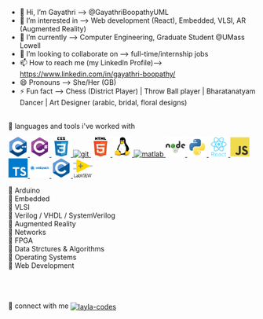 - 👋 Hi, I’m Gayathri --> @GayathriBoopathyUML
- 👀 I’m interested in --> Web development (React), Embedded, VLSI, AR (Augmented Reality) 
- 🌱 I’m currently --> Computer Engineering, Graduate Student @UMass Lowell
- 💞️ I’m looking to collaborate on --> full-time/internship jobs
- 📫 How to reach me (my LinkedIn Profile)--> https://www.linkedin.com/in/gayathri-boopathy/
- 😄 Pronouns --> She/Her (GB)
- ⚡ Fun fact --> Chess (District Player) | Throw Ball player | Bharatanatyam Dancer | Art Designer (arabic, bridal, floral designs)

<!---
GayathriBoopathyUML/GayathriBoopathyUML is a ✨ special ✨ repository because its `README.md` (this file) appears on your GitHub profile.
You can click the Preview link to take a look at your changes.
--->

<br>
🌸 languages and tools i've worked with
<p align="left"> 
  <a href="https://www.w3schools.com/cpp/" target="_blank" rel="noreferrer"> <img src="https://raw.githubusercontent.com/devicons/devicon/master/icons/cplusplus/cplusplus-original.svg" alt="cplusplus" width="40" height="40"/> </a> 
  <a href="https://www.w3schools.com/cs/" target="_blank" rel="noreferrer"> <img src="https://raw.githubusercontent.com/devicons/devicon/master/icons/csharp/csharp-original.svg" alt="csharp" width="40" height="40"/> </a> 
  <a href="https://www.w3schools.com/css/" target="_blank" rel="noreferrer"> <img src="https://raw.githubusercontent.com/devicons/devicon/master/icons/css3/css3-original-wordmark.svg" alt="css3" width="40" height="40"/> </a> 
  <a href="https://git-scm.com/" target="_blank" rel="noreferrer"> <img src="https://www.vectorlogo.zone/logos/git-scm/git-scm-icon.svg" alt="git" width="40" height="40"/> </a> 
  <a href="https://www.w3.org/html/" target="_blank" rel="noreferrer"> <img src="https://raw.githubusercontent.com/devicons/devicon/master/icons/html5/html5-original-wordmark.svg" alt="html5" width="40" height="40"/> </a> 
  <a href="https://www.linux.org/" target="_blank" rel="noreferrer"> <img src="https://raw.githubusercontent.com/devicons/devicon/master/icons/linux/linux-original.svg" alt="linux" width="40" height="40"/> </a> 
  <a href="https://www.mathworks.com/" target="_blank" rel="noreferrer"> <img src="https://upload.wikimedia.org/wikipedia/commons/2/21/Matlab_Logo.png" alt="matlab" width="40" height="40"/> </a> 
  <a href="https://nodejs.org" target="_blank" rel="noreferrer"> <img src="https://raw.githubusercontent.com/devicons/devicon/master/icons/nodejs/nodejs-original-wordmark.svg" alt="nodejs" width="40" height="40"/> </a> 
  <a href="https://www.python.org" target="_blank" rel="noreferrer"> <img src="https://raw.githubusercontent.com/devicons/devicon/master/icons/python/python-original.svg" alt="python" width="40" height="40"/> </a> 
  <a href="https://reactjs.org/" target="_blank" rel="noreferrer"> <img src="https://raw.githubusercontent.com/devicons/devicon/master/icons/react/react-original-wordmark.svg" alt="react" width="40" height="40"/> </a> 
  <a href="https://javascript.info/js" target="_blank" rel="noreferrer"> <img src="https://raw.githubusercontent.com/devicons/devicon/master/icons/javascript/javascript-original.svg" alt="javascript" width="40" height="40"/> </a>
  <a href="https://www.typescriptlang.org/" target="_blank" rel="noreferrer"> <img src="https://raw.githubusercontent.com/devicons/devicon/master/icons/typescript/typescript-original.svg" alt="typescript" width="40" height="40"/> </a> 
  <a href="https://webpack.js.org" target="_blank" rel="noreferrer"> <img src="https://raw.githubusercontent.com/devicons/devicon/d00d0969292a6569d45b06d3f350f463a0107b0d/icons/webpack/webpack-original-wordmark.svg" alt="webpack" width="40" height="40"/> </a> 
  <a href="https://www.w3schools.com/c/" target="_blank" rel="noreferrer"> <img src="https://raw.githubusercontent.com/devicons/devicon/master/icons/c/c-original.svg" alt="cplusplus" width="40" height="40"/> </a> 
  <a href="https://www.ni.com/en-us/shop/product/labview.html" target="_blank" rel="noreferrer"> <img src="https://raw.githubusercontent.com/devicons/devicon/master/icons/labview/labview-original-wordmark.svg" alt="LabView" width="40" height="40"/> </a> 
</p>
🌸 Arduino <br>
🌸 Embedded <br>
🌸 VLSI <br>
🌸 Verilog / VHDL / SystemVerilog <br>
🌸 Augmented Reality <br>
🌸 Networks <br>
🌸 FPGA <br>
🌸 Data Strctures & Algorithms <br>
🌸 Operating Systems <br>
🌸 Web Development <br>

<br> <br> <br>
🌸 connect with me
<a href="https://www.linkedin.com/in/gayathri-boopathy/" target="blank"><img align="center" src="https://raw.githubusercontent.com/rahuldkjain/github-profile-readme-generator/master/src/images/icons/Social/linked-in-alt.svg" alt="layla-codes" height="30" width="40" /></a>
<br>
